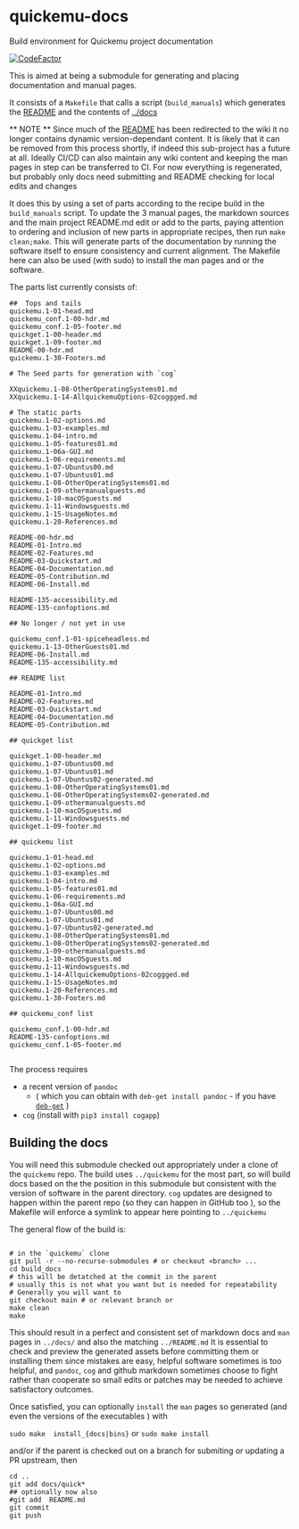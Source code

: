 # quickemu-docs

Build environment for Quickemu project documentation

[![CodeFactor](https://www.codefactor.io/repository/github/philclifford/quickemu-docs/badge/main)](https://www.codefactor.io/repository/github/philclifford/quickemu-docs/overview/main)

This is aimed at being a submodule for generating and placing
documentation and manual pages.

It consists of a `Makefile` that calls a script (`build_manuals`) which generates the [README](../README.md)
and the contents of [../docs](../docs)

** NOTE **
Since much of the [README](../README.md) has been redirected to the wiki it no longer contains dynamic version-dependant content.
It is likely that it can be removed from this process shortly, if indeed this sub-project has a future at all. Ideally CI/CD can also maintain
any wiki content and keeping the man pages in step can be transferred to CI.  For now everything is regenerated, but probably only docs need
submitting and README checking for local edits and changes

It does this by using a set of parts according to the recipe build in the `build_manuals` script. To update the 3 manual pages, the markdown sources and
the main project README.md edit or add to the parts, paying
attention to ordering and inclusion of new parts in appropriate recipes, then run `make clean;make`.  This
will generate parts of the documentation by running the software itself to ensure consistency and current alignment.
The Makefile here can also be used (with sudo) to install the man pages and or the software.

The parts list currently consists of:

``` text
##  Tops and tails
quickemu.1-01-head.md
quickemu_conf.1-00-hdr.md
quickemu_conf.1-05-footer.md
quickget.1-00-header.md
quickget.1-09-footer.md
README-00-hdr.md
quickemu.1-30-Footers.md

# The Seed parts for generation with `cog`

XXquickemu.1-08-OtherOperatingSystems01.md  
XXquickemu.1-14-AllquickemuOptions-02coggged.md

# The static parts
quickemu.1-02-options.md
quickemu.1-03-examples.md
quickemu.1-04-intro.md
quickemu.1-05-features01.md
quickemu.1-06a-GUI.md
quickemu.1-06-requirements.md
quickemu.1-07-Ubuntus00.md
quickemu.1-07-Ubuntus01.md
quickemu.1-08-OtherOperatingSystems01.md
quickemu.1-09-othermanualguests.md
quickemu.1-10-macOSguests.md
quickemu.1-11-Windowsguests.md
quickemu.1-15-UsageNotes.md
quickemu.1-20-References.md

README-00-hdr.md
README-01-Intro.md
README-02-Features.md
README-03-Quickstart.md
README-04-Documentation.md
README-05-Contribution.md
README-06-Install.md

README-135-accessibility.md
README-135-confoptions.md

## No longer / not yet in use

quickemu_conf.1-01-spiceheadless.md
quickemu.1-13-OtherGuests01.md 
README-06-Install.md
README-135-accessibility.md

## README list

README-01-Intro.md
README-02-Features.md
README-03-Quickstart.md
README-04-Documentation.md
README-05-Contribution.md

## quickget list

quickget.1-00-header.md 
quickemu.1-07-Ubuntus00.md 
quickemu.1-07-Ubuntus01.md 
quickemu.1-07-Ubuntus02-generated.md 
quickemu.1-08-OtherOperatingSystems01.md
quickemu.1-08-OtherOperatingSystems02-generated.md 
quickemu.1-09-othermanualguests.md 
quickemu.1-10-macOSguests.md 
quickemu.1-11-Windowsguests.md 
quickget.1-09-footer.md

## quickemu list

quickemu.1-01-head.md
quickemu.1-02-options.md
quickemu.1-03-examples.md
quickemu.1-04-intro.md
quickemu.1-05-features01.md
quickemu.1-06-requirements.md
quickemu.1-06a-GUI.md
quickemu.1-07-Ubuntus00.md
quickemu.1-07-Ubuntus01.md
quickemu.1-07-Ubuntus02-generated.md
quickemu.1-08-OtherOperatingSystems01.md
quickemu.1-08-OtherOperatingSystems02-generated.md
quickemu.1-09-othermanualguests.md
quickemu.1-10-macOSguests.md
quickemu.1-11-Windowsguests.md
quickemu.1-14-AllquickemuOptions-02coggged.md
quickemu.1-15-UsageNotes.md
quickemu.1-20-References.md
quickemu.1-30-Footers.md

## quickemu_conf list

quickemu_conf.1-00-hdr.md
README-135-confoptions.md
quickemu_conf.1-05-footer.md


```

The process requires

* a recent version of `pandoc`
  * ( which you can obtain with `deb-get install pandoc` - if you have  [`deb-get`](https://github.com/wimpysworld/deb-get) )
* `cog` (install with `pip3 install cogapp`)

## Building the docs

You will need this submodule checked out appropriately under a clone of the `quickemu` repo.  The build uses `../quickemu` for the most part, so will build docs
based on the the position in this submodule but consistent with the version of software in the parent directory. `cog` updates are designed to happen within the
parent repo (so they can happen in GitHub too ), so the Makefile will enforce a symlink to appear here pointing to `../quickemu`

The general flow of the build is:

``` shell

# in the `quickemu` clone
git pull -r --no-recurse-submodules # or checkout <branch> ...
cd build_docs
# this will be detatched at the commit in the parent
# usually this is not what you want but is needed for repeatability
# Generally you will want to
git checkout main # or relevant branch or 
make clean
make

```

This should result in a perfect and consistent set of markdown docs and `man` pages in `../docs/` and also the matching `../README.md`
It is essential to check and preview the generated assets before
committing them or installing them since mistakes are easy, helpful software sometimes is too helpful, and `pandoc`, `cog` and github markdown sometimes choose
to fight rather than cooperate so small edits or patches may be needed to achieve satisfactory outcomes.


Once satisfied, you can optionally `install` the `man` pages so generated (and even the versions of the executables ) with

`sudo make  install_{docs|bins}`
or
`sudo make install`

and/or if the parent is checked out on a branch for submiting or updating a PR upstream, then

``` shell
cd ..
git add docs/quick*
## optionally now also
#git add  README.md 
git commit
git push
```
